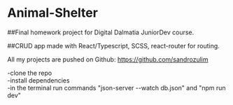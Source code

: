 # Animal-Shelter 

##Final homework project for Digital Dalmatia JuniorDev course.

##CRUD app made with React/Typescript, SCSS, react-router for routing.

All my projects are pushed on Github:
https://github.com/sandrozulim

-clone the repo  
-install dependencies  
-in the terminal run commands  "json-server --watch db.json" and "npm run dev"  




